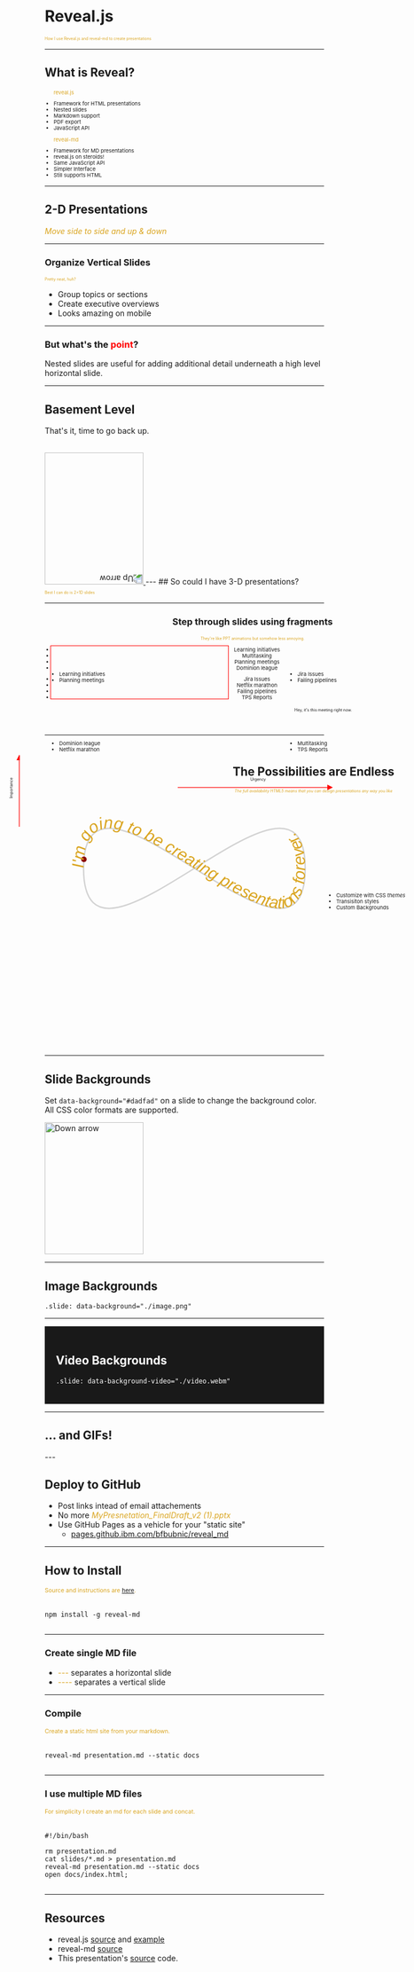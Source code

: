 # Reveal.js
<p style="color:GoldenRod; font-size:0.5em;">How I use Reveal.js and reveal-md to create presentations</p>


---

<!-- <div style="border: 1px solid #f00; "> -->

<div>
    <h2>What is Reveal?</h2>
    <span style="font-size:67%">
        <span> 
            <ul>
                <p style="color:GoldenRod;">reveal.js</p>
                <li>Framework for HTML presentations</li>
                <li>Nested slides</li>
                <li>Markdown support</li>
                <li>PDF export</li>
                <li>JavaScript API</li>
            </ul>
        </span>
        <span>
            <ul>
                <p style="color:GoldenRod;">reveal-md</p>
                <li>Framework for MD presentations</li>
                <li>reveal.js on steroids!</li>
                <li>Same JavaScript API</li>
                <li>Simpler Interface</li>
                <li>Still supports HTML</li>
            </ul>
        </span>
    </span>
</div>



---

## 2-D Presentations

<!-- <div style="border: 1px solid #f00; "> -->

<em>
    <span style="color:GoldenRod;">Move side to side and up & down</span>
</em>

----

### Organize Vertical Slides
<p style="color:GoldenRod; font-size:0.5em;">Pretty neat, huh?</p>

<!-- <div style="border: 1px solid #f00; "> -->

* Group topics or sections
* Create executive overviews
* Looks amazing on mobile


----

<h3>But what's the <span style="color:red;">point</span>?</h3>

Nested slides are useful for adding additional detail underneath a high level horizontal slide.


----

<h2>Basement Level</h2>
<p>That's it, time to go back up.</p>
<br>
<a href="#/2">
    <img width="178" height="238" data-src="https://s3.amazonaws.com/hakim-static/reveal-js/arrow.png" alt="Up arrow" style="transform: rotate(180deg); -webkit-transform: rotate(180deg);">
</a>
---
## So could I have 3-D presentations?

<p style="color:GoldenRod; font-size:0.5em;">Best I can do is 2+1D slides</p>

----

<div style="position: relative; margin: 0 auto; width: 750px;">
    <div style="position: relative; min-height: 200px; width: 750px; text-align: center; padding: 0px;">
        <h3>Step through slides using fragments</h3>
        <p style="color:GoldenRod; font-size:0.5em;">They're like PPT animations but somehow less annoying.</p>
        <span class="fragment fade-out" data-fragment-index="0" style="font-size:67%">
            <span>
                <ul>
                    <li>Learning initiatives</li>
                    <li>Multitasking</li>
                    <li>Planning meetings</li>
                    <li>Dominion league</li>
                </ul>
            </span>
            <span>
                <ul>
                    <li>Jira Issues</li>
                    <li>Netflix marathon</li>
                    <li>Failing pipelines</li>
                    <li>TPS Reports</li>
                </ul>
            </span>
        </span>
    </div>
    <div class="fragment fade-in" data-fragment-index="0">
        <div style="width: 300px; min-height: 50px; position: absolute; bottom: 50px; left: 0px; text-align: left; padding: 10px; font-size:67%">
            <ul>
                <li>Learning initiatives</li>
                <li>Planning meetings</li>
            </ul>
        </div>
        <div style="transform: rotate(270deg); width: 200px; min-height: 50px; position: absolute; top: 275px; left: -150px; text-align: center; padding: 10px; font-size:50%">
            Importance <br>
            <svg width="350" height="20">
                <defs>
                    <marker id="arrow" markerWidth="13" markerHeight="13" refx="2" refy="6" orient="auto">
                        <path d="M2,1 L2,10 L10,6 L2,2" style="fill:red;" />
                    </marker>
                </defs>
                <path d="M30,10 L150,10" style="stroke:red; stroke-width: 1.25px; fill: none; marker-end: url(#arrow);" />
            </svg>
        </div>
        <div style="width: 750px; min-height: 50px; position: absolute; bottom: -150px; text-align: center; padding: 10px; font-size:50%;">
            Urgency <br>
            <svg width="350" height="20">
                <defs>
                    <marker id="arrow" markerWidth="13" markerHeight="13" refx="2" refy="6" orient="auto">
                        <path d="M2,1 L2,10 L10,6 L2,2" style="fill:red;" />
                    </marker>
                </defs>
                <path d="M30,10 L300,10" style="stroke:red; stroke-width: 1.25px; fill: none; marker-end: url(#arrow);" />
            </svg>
        </div>
        <div>
            <div class="fragment fade-in" data-fragment-index="1" style="border: 1px solid #f00; width: 300px; height: 75px; position: absolute; bottom: 50px; left: 10px; text-align: left; padding: 10px; font-size:67%">
            </div>
            <div class="fragment fade-out" data-fragment-index="1" >
                <div style="width: 300px; min-height: 50px; position: absolute; bottom: 50px; right: 0px; text-align: left; padding: 10px; font-size:67%">
                    <ul>
                        <li>Jira Issues</li>
                        <li>Failing pipelines</li>
                    </ul>
                </div>
                <div style="width: 300px; min-height: 50px; position: absolute; bottom: -75px; left: 0px; text-align: left; padding: 10px; font-size:67%">
                    <ul>
                        <li>Dominion league</li>
                        <li>Netflix marathon</li>
                    </ul>
                </div>
                <div style="width: 300px; min-height: 50px; position: absolute; bottom: -75px; right: 0px; text-align: left; padding: 10px; font-size:67%">
                    <ul>
                        <li>Multitasking</li>
                        <li>TPS Reports</li>
                    </ul>
                </div>
            </div>
            <div class="fragment fade-in" data-fragment-index="1" style="width: 175px; min-height: 50px; position: absolute; bottom: -25px; right: 150px; text-align: center; padding: 10px; font-size:50%">
                Hey, it's this meeting right now.
            </div>
        </div>
    </div>
</div>




---

<div style="position: relative; margin: 0 auto; width: 950px; padding: 10px;">
    <div style="position: relative; min-height: 500px; width: 950px; text-align: center; padding: 0px;">
        <h2>The Possibilities are Endless</h2>
        <div style="display: block; color:GoldenRod; font-size:0.5em; ">
            <em>The full availability HTML5 means that you can design presentations any way you like</em>
        </div>
        <div style="width: 400px; min-height: 50px; relative; min-height: 200px; width: 500px; text-align: center; padding: 10px; font-size:67%">
            <svg viewBox="0 0 200 100" xmlns="http://www.w3.org/2000/svg">
                <style>
                    .small { font: italic 12px sans-serif; fill: GoldenRod; }
                </style>
                <path fill="none" stroke="lightgrey" d="M20,50 C20,-50 180,150 180,50 C180-50 20,150 20,50 z" />
                <circle r="2" fill="DarkRed">
                    <animateMotion dur="10s" repeatCount="indefinite" path="M20,50 C20,-50 180,150 180,50 C180-50 20,150 20,50 z" />
                </circle>
                <path id="MyPath" fill="none" d="M20,50 C20,-50 180,150 180,50 C180-50 20,150 20,50 z" />
                <text class="small">
                    <textPath href="#MyPath">
                        I'm going to be creating presentations forever.
                    </textPath>
              </text>
            </svg>
        </div>
    </div>
        <div style="width: 400px; min-height: 200px; position: absolute; top: 250px; right: 50px; text-align: left; padding: 10px; font-size:67%">
            <ul>
                <li>Customize with CSS <em>themes</em></li>
                <li>Transisiton styles</li>
                <li>Custom Backgrounds</li>
            </ul>
    </div>
</div>

----
<!-- .slide: data-background="#dadfad" --> 

<h2>Slide Backgrounds</h2>
<p>
    Set <code>data-background="#dadfad"</code> on a slide to change the background color. All CSS color formats are supported.
</p>
<a href="#" class="navigate-down">
    <img width="178" height="238" data-src="https://s3.amazonaws.com/hakim-static/reveal-js/arrow.png" alt="Down arrow">
</a>

----
<!-- .slide: data-background="https://www.aithority.com/wp-content/uploads/2019/04/IBM-Watson-Health-Names-Nations-Top-Health-Systems.jpg" --> 

<h2>Image Backgrounds</h2>
<pre><code class="hljs html">.slide: data-background="./image.png"</code></pre>

----
<!-- .slide: data-background-video="https://s3.amazonaws.com/static.slid.es/site/homepage/v1/homepage-video-editor.mp4,https://s3.amazonaws.com/static.slid.es/site/homepage/v1/homepage-video-editor.webm" --> 

<div style="background-color: rgba(0, 0, 0, 0.9); color: #fff; padding: 20px;">
    <h2>Video Backgrounds</h2>
    <pre><code class="hljs html" style="word-wrap: break-word;">.slide: data-background-video="./video.webm"</code></pre>
</div>


----
<!-- .slide: data-background="http://i.giphy.com/90F8aUepslB84.gif" --> 

<h2>... and GIFs!</h2>
---

## Deploy to GitHub

* Post links intead of email attachements
* No more <em style="color:GoldenRod;">MyPresnetation_FinalDraft_v2 (1).pptx</em>
* Use GitHub Pages as a vehicle for your "static site"
    * <a href="https://pages.github.ibm.com/bfbubnic/reveal_md/">pages.github.ibm.com/bfbubnic/reveal_md</a>
---

## How to Install

<p style="color:GoldenRod; font-size:0.75em;">Source and instructions are <a href="https://github.com/webpro/reveal-md">here</a>.</p>

<pre>
    <code class="language-bash" data-trim>
npm install -g reveal-md
    </code>
</pre>


----

### Create single MD file

* <span style="color:GoldenRod; ">---</span> separates a horizontal slide
* <span style="color:GoldenRod; ">----</span> separates a vertical slide

----

### Compile

<p style="color:GoldenRod; font-size:0.75em;">Create a static html site from your markdown.</p>

<pre>
    <code class="language-bash" data-trim>
reveal-md presentation.md --static docs
    </code>
</pre>

----

### I use multiple MD files

<p style="color:GoldenRod; font-size:0.75em;">For simplicity I create an md for each slide and concat.</p> 

<pre>
    <code class="language-bash" data-trim>
#!/bin/bash

rm presentation.md
cat slides/*.md > presentation.md
reveal-md presentation.md --static docs
open docs/index.html;
    </code>
</pre>



---

## Resources

* reveal.js <a href="https://github.com/hakimel/reveal.js">source</a> and <a href="https://revealjs.com/#/">example</a>
* reveal-md <a href="https://github.com/webpro/reveal-md">source</a>
* This presentation's <a href="https://github.ibm.com/bfbubnic/reveal_md">source</a> code.